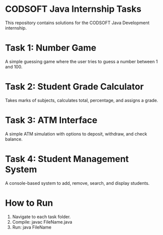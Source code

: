 # CODSOFT Java Internship Tasks

This repository contains solutions for the CODSOFT Java Development internship.

# Task 1: Number Game
A simple guessing game where the user tries to guess a number between 1 and 100.

# Task 2: Student Grade Calculator
Takes marks of subjects, calculates total, percentage, and assigns a grade.

# Task 3: ATM Interface
A simple ATM simulation with options to deposit, withdraw, and check balance.

# Task 4: Student Management System
A console-based system to add, remove, search, and display students.

# How to Run
1. Navigate to each task folder.
2. Compile:
   javac FileName.java
3. Run:
   java FileName
